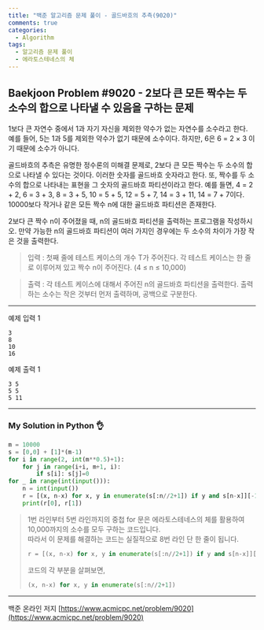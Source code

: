 ```yaml
---
title: "백준 알고리즘 문제 풀이 - 골드바흐의 추측(9020)"
comments: true
categories:
  - Algorithm
tags:
  - 알고리즘 문제 풀이
  - 에라토스테네스의 체
---
```


## Baekjoon Problem #9020 - 2보다 큰 모든 짝수는 두 소수의 합으로 나타낼 수 있음을 구하는 문제

1보다 큰 자연수 중에서  1과 자기 자신을 제외한 약수가 없는 자연수를 소수라고 한다. 예를 들어, 5는 1과 5를 제외한 약수가 없기 때문에 소수이다. 하지만, 6은 6 = 2 × 3 이기 때문에 소수가 아니다.

골드바흐의 추측은 유명한 정수론의 미해결 문제로, 2보다 큰 모든 짝수는 두 소수의 합으로 나타낼 수 있다는 것이다. 이러한 숫자를 골드바흐 숫자라고 한다. 또, 짝수를 두 소수의 합으로 나타내는 표현을 그 숫자의 골드바흐 파티션이라고 한다. 예를 들면, 4 = 2 + 2, 6 = 3 + 3, 8 = 3 + 5, 10 = 5 + 5, 12 = 5 + 7, 14 = 3 + 11, 14 = 7 + 7이다. 10000보다 작거나 같은 모든 짝수 n에 대한 골드바흐 파티션은 존재한다.

2보다 큰 짝수 n이 주어졌을 때, n의 골드바흐 파티션을 출력하는 프로그램을 작성하시오. 만약 가능한 n의 골드바흐 파티션이 여러 가지인 경우에는 두 소수의 차이가 가장 작은 것을 출력한다.

> 입력
> : 첫째 줄에 테스트 케이스의 개수 T가 주어진다. 각 테스트 케이스는 한 줄로 이루어져 있고 짝수 n이 주어진다. (4 ≤ n ≤ 10,000)

> 출력
> : 각 테스트 케이스에 대해서 주어진 n의 골드바흐 파티션을 출력한다. 출력하는 소수는 작은 것부터 먼저 출력하며, 공백으로 구분한다.

***
예제 입력 1
```
3
8
10
16
```
예제 출력 1
```
3 5
5 5
5 11
```

***
### My Solution in Python :ok_hand:

```python
m = 10000
s = [0,0] + [1]*(m-1)
for i in range(2, int(m**0.5)+1):
    for j in range(i+i, m+1, i):
        if s[i]: s[j]=0
for _ in range(int(input())):
    n = int(input())
    r = [(x, n-x) for x, y in enumerate(s[:n//2+1]) if y and s[n-x]][-1]
    print(r[0], r[1])
```

> 1번 라인부터 5번 라인까지의 중첩 for 문은 에라토스테네스의 체를 활용하여 10,000까지의 소수를 모두 구하는 코드입니다.  
> 따라서 이 문제를 해결하는 코드는 실질적으로 8번 라인 단 한 줄이 됩니다.  
> ```python
> r = [(x, n-x) for x, y in enumerate(s[:n//2+1]) if y and s[n-x]][-1]
> ```
> 코드의 각 부분을 살펴보면,
> ```python
> (x, n-x) for x, y in enumerate(s[:n//2+1])
> ```
> 

***
백준 온라인 저지 [https://www.acmicpc.net/problem/9020](https://www.acmicpc.net/problem/9020)
